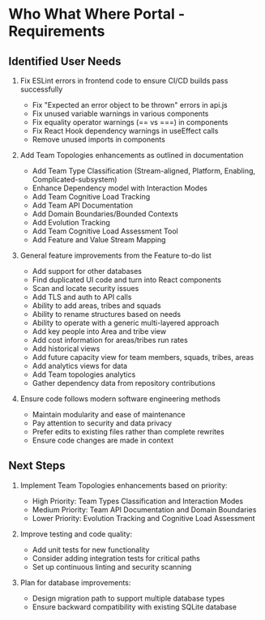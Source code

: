 # Who What Where Portal - Requirements

## Identified User Needs

1. Fix ESLint errors in frontend code to ensure CI/CD builds pass successfully
   - Fix "Expected an error object to be thrown" errors in api.js
   - Fix unused variable warnings in various components
   - Fix equality operator warnings (== vs ===) in components
   - Fix React Hook dependency warnings in useEffect calls
   - Remove unused imports in components

2. Add Team Topologies enhancements as outlined in documentation
   - Add Team Type Classification (Stream-aligned, Platform, Enabling, Complicated-subsystem)
   - Enhance Dependency model with Interaction Modes
   - Add Team Cognitive Load Tracking
   - Add Team API Documentation
   - Add Domain Boundaries/Bounded Contexts
   - Add Evolution Tracking
   - Add Team Cognitive Load Assessment Tool
   - Add Feature and Value Stream Mapping

3. General feature improvements from the Feature to-do list
   - Add support for other databases
   - Find duplicated UI code and turn into React components
   - Scan and locate security issues
   - Add TLS and auth to API calls
   - Ability to add areas, tribes and squads
   - Ability to rename structures based on needs
   - Ability to operate with a generic multi-layered approach
   - Add key people into Area and tribe view
   - Add cost information for areas/tribes run rates
   - Add historical views
   - Add future capacity view for team members, squads, tribes, areas
   - Add analytics views for data
   - Add Team topologies analytics
   - Gather dependency data from repository contributions

4. Ensure code follows modern software engineering methods
   - Maintain modularity and ease of maintenance
   - Pay attention to security and data privacy
   - Prefer edits to existing files rather than complete rewrites
   - Ensure code changes are made in context

## Next Steps

1. Implement Team Topologies enhancements based on priority:
   - High Priority: Team Types Classification and Interaction Modes
   - Medium Priority: Team API Documentation and Domain Boundaries
   - Lower Priority: Evolution Tracking and Cognitive Load Assessment

2. Improve testing and code quality:
   - Add unit tests for new functionality
   - Consider adding integration tests for critical paths
   - Set up continuous linting and security scanning

3. Plan for database improvements:
   - Design migration path to support multiple database types
   - Ensure backward compatibility with existing SQLite database
